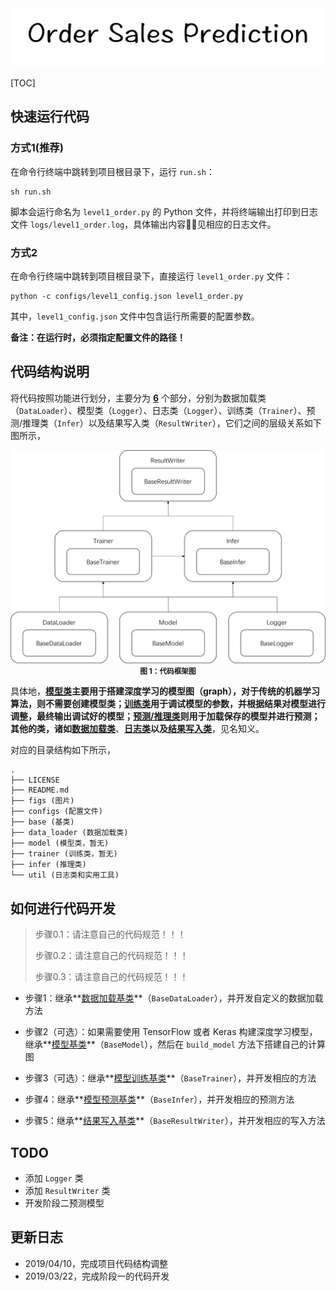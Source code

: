 <img src='./figs/cover.png' weigh=100>

[TOC]

## 快速运行代码

### 方式1(推荐)

在命令行终端中跳转到项目根目录下，运行 `run.sh`：

```shell
sh run.sh
```

脚本会运行命名为 `level1_order.py` 的 Python 文件，并将终端输出打印到日志文件 `logs/level1_order.log`，具体输出内容见相应的日志文件。

### 方式2

在命令行终端中跳转到项目根目录下，直接运行 `level1_order.py` 文件：

```shell
python -c configs/level1_config.json level1_order.py
```

其中，`level1_config.json` 文件中包含运行所需要的配置参数。

**备注：在运行时，必须指定配置文件的路径！**

## 代码结构说明

将代码按照功能进行划分，主要分为 **<u>6</u>** 个部分，分别为数据加载类（`DataLoader`）、模型类（`Logger`）、日志类（`Logger`）、训练类（`Trainer`）、预测/推理类（`Infer`）以及结果写入类（`ResultWriter`），它们之间的层级关系如下图所示，

<img src='./figs/code_struc.png' weight=100>

<center><small><b>图 1：代码框架图</b></small></center>

具体地，**<u>模型类</u>**主要用于搭建深度学习的模型图（graph），对于传统的机器学习算法，则不需要创建模型类；**<u>训练类</u>**用于调试模型的参数，并根据结果对模型进行调整，最终输出调试好的模型；**<u>预测/推理类</u>**则用于加载保存的模型并进行预测；其他的类，诸如**<u>数据加载类</u>**、**<u>日志类</u>**以及**<u>结果写入类</u>**，见名知义。

对应的目录结构如下所示，

```
.
├── LICENSE
├── README.md
├── figs (图片)
├── configs (配置文件)
├── base (基类)
├── data_loader (数据加载类)
├── model (模型类，暂无)
├── trainer (训练类，暂无)
├── infer (推理类)
└── util (日志类和实用工具)
```

## 如何进行代码开发

> 步骤0.1：请注意自己的代码规范！！！
>
> 步骤0.2：请注意自己的代码规范！！！
>
> 步骤0.3：请注意自己的代码规范！！！

- 步骤1：继承**<u>数据加载基类</u>**（`BaseDataLoader`），并开发自定义的数据加载方法

- 步骤2（可选）：如果需要使用 TensorFlow 或者 Keras 构建深度学习模型，继承**<u>模型基类</u>**（`BaseModel`），然后在 `build_model` 方法下搭建自己的计算图
- 步骤3（可选）：继承**<u>模型训练基类</u>**（`BaseTrainer`），并开发相应的方法
- 步骤4：继承**<u>模型预测基类</u>**（`BaseInfer`），并开发相应的预测方法
- 步骤5：继承**<u>结果写入基类</u>**（`BaseResultWriter`），并开发相应的写入方法

## TODO

- 添加 `Logger` 类
- 添加 `ResultWriter` 类
- 开发阶段二预测模型

## 更新日志

- 2019/04/10，完成项目代码结构调整
- 2019/03/22，完成阶段一的代码开发